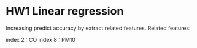 # HW1 Linear regression

Increasing predict accuracy by extract related features.
Related features:

index 2 : CO
index 8 : PM10
